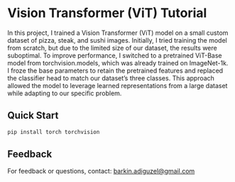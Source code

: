 # Vision Transformer (ViT) Tutorial

In this project, I trained a Vision Transformer (ViT) model on a small custom dataset of pizza, steak, and sushi images. Initially, I tried training the model from scratch, but due to the limited size of our dataset, the results were suboptimal. To improve performance, I switched to a pretrained ViT-Base model from torchvision.models, which was already trained on ImageNet-1k. I froze the base parameters to retain the pretrained features and replaced the classifier head to match our dataset’s three classes. This approach allowed the model to leverage learned representations from a large dataset while adapting to our specific problem.

## Quick Start

```bash
pip install torch torchvision
```
## Feedback

For feedback or questions, contact: [barkin.adiguzel@gmail.com](mailto:barkin.adiguzel@gmail.com)
